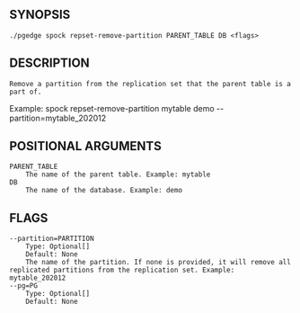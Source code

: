 ## SYNOPSIS
    ./pgedge spock repset-remove-partition PARENT_TABLE DB <flags>
 
## DESCRIPTION
    Remove a partition from the replication set that the parent table is a part of. 

Example: spock repset-remove-partition mytable demo --partition=mytable_202012
 
## POSITIONAL ARGUMENTS
    PARENT_TABLE
        The name of the parent table. Example: mytable
    DB
        The name of the database. Example: demo
 
## FLAGS
    --partition=PARTITION
        Type: Optional[]
        Default: None
        The name of the partition. If none is provided, it will remove all replicated partitions from the replication set. Example: mytable_202012
    --pg=PG
        Type: Optional[]
        Default: None
